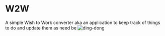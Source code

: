 # W2W
A simple Wish to Work converter aka an application to keep track of things to do and update them as need be
![ding-dong](https://user-images.githubusercontent.com/93835541/176906653-4265293a-751f-447f-bc2b-3d172f3a1b00.png)
